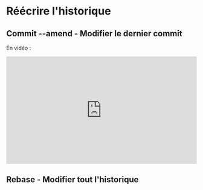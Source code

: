 # Réécrire l'historique

## Commit --amend - Modifier le dernier commit

En vidéo :

<div style="position: relative; padding-bottom: 56.25%; height: 0;"><iframe src="https://www.loom.com/embed/95e059f894e5489f8adf01f9963f2211" frameborder="0" webkitallowfullscreen mozallowfullscreen allowfullscreen style="position: absolute; top: 0; left: 0; width: 100%; height: 100%;"></iframe></div>

## Rebase - Modifier tout l'historique
